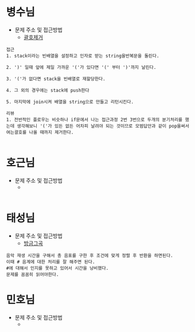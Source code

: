 # 병수님

- 문제 주소 및 접근방법
  - [괄호제거](https://dev-soo-log.tistory.com/46)

```text
접근
1. stack이라는 빈배열을 설정하고 인자로 받는 string을반복문을 돌린다.

2. ')' 일때 앞에 제일 가까운 '('가 있다면 '(' 부터 ')'까지 날린다.

3. '('가 없다면 stack을 빈배열로 재할당한다.

4. 그 외의 경우에는 stack에 push한다

5. 마지막에 join시켜 배열을 string으로 만들고 리턴시킨다.

리뷰
1. 전반적인 플로우는 비슷하나 if문에서 나는 접근과정 2번 3번으로 두개의 분기처리를 했는데 생각해보니 '('가 있든 없든 어차피 날려야 되는 것이므로 모범답안과 같이 pop을써서 여는괄호를 나올 때까지 제거한다.


```

# 호근님

- 문제 주소 및 접근방법
  - []()

```text

```

# 태성님

- 문제 주소 및 접근방법
  - [방금그곡](https://school.programmers.co.kr/learn/courses/30/lessons/17683)

```text
음악 재생 시간을 구해서 총 음표를 구한 후 조건에 맞게 정렬 후 반환을 하면된다.
이때 # 음계에 대한 처리를 잘 해주면 된다.
#에 대해서 인지를 못하고 있어서 시간을 낭비했다.
문제를 꼼꼼히 읽어야한다.
```

# 민호님

- 문제 주소 및 접근방법
  - []()

```text

```
